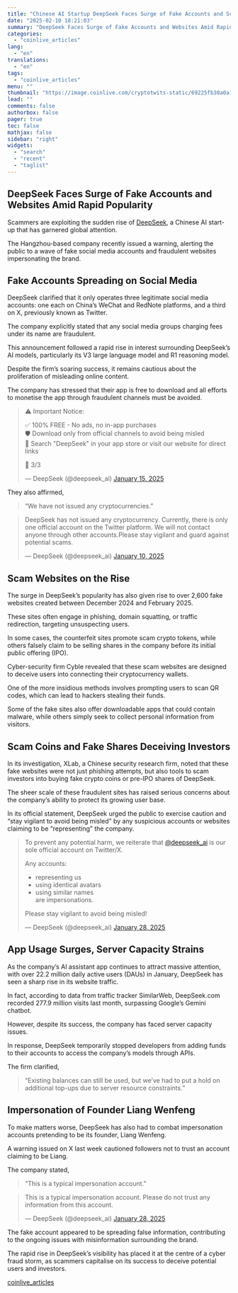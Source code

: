 ```yaml
---
title: "Chinese AI Startup DeepSeek Faces Surge of Fake Accounts and Scam Websites Amid Rapid Popularity"
date: "2025-02-10 18:21:03"
summary: "DeepSeek Faces Surge of Fake Accounts and Websites Amid Rapid PopularityScammers are exploiting the sudden rise of DeepSeek, a Chinese AI start-up that has garnered global attention. The Hangzhou-based company recently issued a warning, alerting the public to a wave of fake social media accounts and fraudulent websites impersonating the..."
categories:
  - "coinlive_articles"
lang:
  - "en"
translations:
  - "en"
tags:
  - "coinlive_articles"
menu: ""
thumbnail: "https://image.coinlive.com/cryptotwits-static/69225fb30a0a1107e2b7953233340639.jpeg"
lead: ""
comments: false
authorbox: false
pager: true
toc: false
mathjax: false
sidebar: "right"
widgets:
  - "search"
  - "recent"
  - "taglist"
---
```


DeepSeek Faces Surge of Fake Accounts and Websites Amid Rapid Popularity
------------------------------------------------------------------------

Scammers are exploiting the sudden rise of [DeepSeek](https://www.coinlive.com/news/australia-joins-growing-list-of-countries-banning-deepseek-ai-over), a Chinese AI start-up that has garnered global attention.

The Hangzhou-based company recently issued a warning, alerting the public to a wave of fake social media accounts and fraudulent websites impersonating the brand.

Fake Accounts Spreading on Social Media
---------------------------------------

DeepSeek clarified that it only operates three legitimate social media accounts: one each on China’s WeChat and RedNote platforms, and a third on X, previously known as Twitter.

The company explicitly stated that any social media groups charging fees under its name are fraudulent.

This announcement followed a rapid rise in interest surrounding DeepSeek’s AI models, particularly its V3 large language model and R1 reasoning model.

Despite the firm’s soaring success, it remains cautious about the proliferation of misleading online content.

The company has stressed that their app is free to download and all efforts to monetise the app through fraudulent channels must be avoided.

> ⚠️ Important Notice:  
>   
> ✅ 100% FREE - No ads, no in-app purchases  
> 🛡️ Download only from official channels to avoid being misled  
> 📲 Search "DeepSeek" in your app store or visit our website for direct links  
>   
> 🌟 3/3
> 
> — DeepSeek (@deepseek\_ai) [January 15, 2025](https://twitter.com/deepseek_ai/status/1879465514898272693?ref_src=twsrc%5Etfw)

They also affirmed,

> “We have not issued any cryptocurrencies.”

> DeepSeek has not issued any cryptocurrency. Currently, there is only one official account on the Twitter platform. We will not contact anyone through other accounts.Please stay vigilant and guard against potential scams.
> 
> — DeepSeek (@deepseek\_ai) [January 10, 2025](https://twitter.com/deepseek_ai/status/1877663619464478983?ref_src=twsrc%5Etfw)

Scam Websites on the Rise
-------------------------

The surge in DeepSeek’s popularity has also given rise to over 2,600 fake websites created between December 2024 and February 2025.

These sites often engage in phishing, domain squatting, or traffic redirection, targeting unsuspecting users.

In some cases, the counterfeit sites promote scam crypto tokens, while others falsely claim to be selling shares in the company before its initial public offering (IPO).

Cyber-security firm Cyble revealed that these scam websites are designed to deceive users into connecting their cryptocurrency wallets.

One of the more insidious methods involves prompting users to scan QR codes, which can lead to hackers stealing their funds.

Some of the fake sites also offer downloadable apps that could contain malware, while others simply seek to collect personal information from visitors.

Scam Coins and Fake Shares Deceiving Investors
----------------------------------------------

In its investigation, XLab, a Chinese security research firm, noted that these fake websites were not just phishing attempts, but also tools to scam investors into buying fake crypto coins or pre-IPO shares of DeepSeek.

The sheer scale of these fraudulent sites has raised serious concerns about the company’s ability to protect its growing user base.

In its official statement, DeepSeek urged the public to exercise caution and “stay vigilant to avoid being misled” by any suspicious accounts or websites claiming to be “representing” the company.

> To prevent any potential harm, we reiterate that [@deepseek\_ai](https://twitter.com/deepseek_ai?ref_src=twsrc%5Etfw) is our sole official account on Twitter/X.  
>   
> Any accounts:  
> - representing us  
> - using identical avatars  
> - using similar names  
> are impersonations.  
>   
> Please stay vigilant to avoid being misled!
> 
> — DeepSeek (@deepseek\_ai) [January 28, 2025](https://twitter.com/deepseek_ai/status/1884103376868368589?ref_src=twsrc%5Etfw)

App Usage Surges, Server Capacity Strains
-----------------------------------------

As the company’s AI assistant app continues to attract massive attention, with over 22.2 million daily active users (DAUs) in January, DeepSeek has seen a sharp rise in its website traffic.

In fact, according to data from traffic tracker SimilarWeb, DeepSeek.com recorded 277.9 million visits last month, surpassing Google’s Gemini chatbot.

However, despite its success, the company has faced server capacity issues.

In response, DeepSeek temporarily stopped developers from adding funds to their accounts to access the company’s models through APIs.

The firm clarified,

> “Existing balances can still be used, but we’ve had to put a hold on additional top-ups due to server resource constraints.”

Impersonation of Founder Liang Wenfeng
--------------------------------------

To make matters worse, DeepSeek has also had to combat impersonation accounts pretending to be its founder, Liang Wenfeng.

A warning issued on X last week cautioned followers not to trust an account claiming to be Liang.

The company stated,

> “This is a typical impersonation account.”

> This is a typical impersonation account. Please do not trust any information from this account.
> 
> — DeepSeek (@deepseek\_ai) [January 28, 2025](https://twitter.com/deepseek_ai/status/1884107683130925399?ref_src=twsrc%5Etfw)

The fake account appeared to be spreading false information, contributing to the ongoing issues with misinformation surrounding the brand.

The rapid rise in DeepSeek’s visibility has placed it at the centre of a cyber fraud storm, as scammers capitalise on its success to deceive potential users and investors.

[coinlive_articles](https://www.coinlive.com/news/chinese-ai-startup-deepseek-faces-surge-of-fake-accounts-and)
